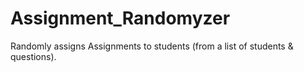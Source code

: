 # Assignment_Randomyzer
Randomly assigns Assignments to students (from a list of students &amp; questions).
